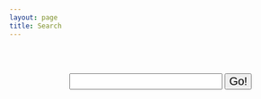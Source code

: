 ```yaml
---
layout: page
title: Search
---
```

<ul class="search" id="group">
  

   
<!-- <center><h1> -->
<br/>&nbsp;

<form action="get" id="site_search" autocomplete="on">
  <center>
	<i class="fa fa-search" style="font-size:1.5em;"></i>&nbsp;&nbsp;
  	<input style="font-size:20px;" type="text" id="search_box">
  	<input style="font-size:20px;" type="submit" value="Go!">
  </center>
</form>
<br/>&nbsp;
<br/>&nbsp;

<ul id="search_results"></ul>

<script src="{{ "/js/lunr.min.js" | relative_url }}"></script>
<script src="https://ajax.googleapis.com/ajax/libs/jquery/1.11.3/jquery.min.js"></script>
<script src="{{ "/js/search.js" | relative_url }}"></script>